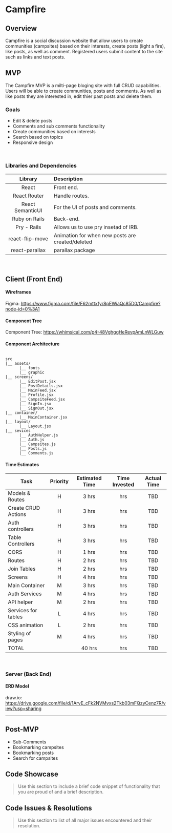 # Campfire

## Overview
  Campfire is a social discussion website that allow users to create communities (campsites) based on their interests, create posts (light a fire), like posts, as well as comment. Registered users submit content to the site such as links and text posts.
<br>

## MVP
The Campfire MVP is a milti-page bloging site with full CRUD capabilities. Users will be able to create communities, posts and comments. As well as like posts they are interested in, edit thier past posts and delete them.
<br>

### Goals
- Edit & delete posts
- Comments and sub comments functionality
- Create communities based on interests
- Search based on topics
- Responsive design
<br>

### Libraries and Dependencies

|     Library      | Description                                |
| :--------------: | :----------------------------------------- |
|      React       | Front end.                                 |
|   React Router   | Handle routes.                             |
| React SemanticUI | For the UI of posts and comments.          |
|  Ruby on Rails   | Back-end.                                  |
|  Pry - Rails     | Allows us to use pry insetad of IRB.       |
| react-flip-move  | Animation for when new posts are created/deleted |
| react-parallax   | parallax package                           |
<br>

## Client (Front End)

#### Wireframes
Figma: https://www.figma.com/file/F62mttxfyr8pEWiaQc85D0/Campfire?node-id=0%3A1

#### Component Tree
Component Tree: https://whimsical.com/p4-48VghggHeRevpAmLnWLGuw

#### Component Architecture
``` structure

src
|__ assets/
      |__ fonts
      |__ graphic
|__ screens/
      |__ EditPost.jsx
      |__ PostDetails.jsx
      |__ MainFeed.jsx
      |__ Profile.jsx
      |__ CampsiteFeed.jsx
      |__ SignIn.jsx
      |__ SignOut.jsx
|__ container/
      |__ MainContainer.jsx
|__ layout/
      |__ Layout.jsx
|__ sevices
      |__ AuthHelper.js
      |__ Auth.js
      |__ Campsites.js
      |__ Posts.js
      |__ Comments.js

```

#### Time Estimates

| Task                | Priority | Estimated Time | Time Invested | Actual Time |
| ------------------- | :------: | :------------: | :-----------: | :---------: |
| Models & Routes     |    H     |     3 hrs      |      hrs     |     TBD     |
| Create CRUD Actions |    H     |     3 hrs      |      hrs     |     TBD     |
| Auth controllers    |    H     |     3 hrs      |      hrs     |     TBD     |
| Table Controllers   |    H     |     3 hrs      |      hrs     |     TBD     |
| CORS                |    H     |     1 hrs      |      hrs     |     TBD     |
| Routes              |    H     |     2 hrs      |      hrs     |     TBD     |
| Join Tables         |    H     |     2 hrs      |      hrs     |     TBD     |
| Screens             |    H     |     4 hrs      |      hrs     |     TBD     |
| Main Container      |    M     |     3 hrs      |      hrs     |     TBD     |
| Auth Services       |    M     |     4 hrs      |      hrs     |     TBD     |
| API helper          |    M     |     2 hrs      |      hrs     |     TBD     |
| Services for tables |    L     |     4 hrs      |      hrs     |     TBD     |
| CSS animation       |    L     |     2 hrs      |      hrs     |     TBD     |
| Styling of pages    |    M     |     4 hrs      |      hrs     |     TBD     |
| TOTAL               |          |    40 hrs      |      hrs     |     TBD     |

<br>

### Server (Back End)

#### ERD Model
draw.io: https://drive.google.com/file/d/1ArvE_cFk2NVMvxs2Tkb03mFQzyCenz7R/view?usp=sharing
<br>

***

## Post-MVP

- Sub-Comments
- Bookmarking campsites
- Bookmarking posts
- Search for campsites

## Code Showcase

> Use this section to include a brief code snippet of functionality that you are proud of and a brief description.

## Code Issues & Resolutions

> Use this section to list of all major issues encountered and their resolution.

